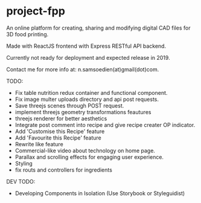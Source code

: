 # project-fpp

An online platform for creating, sharing and modifying digital CAD files for 3D food printing.

Made with ReactJS frontend with Express RESTful API backend.

Currently not ready for deployment and expected release in 2019.

Contact me for more info at: n.samsoedien(at)gmail(dot)com.

TODO:

- Fix table nutrition redux container and functional component.
- Fix image multer uploads directory and api post requests.
- Save threejs scenes through POST request.
- implement threejs geometry transformations feautures
- threejs renderer for better aesthetics
- Integrate post comment into recipe and give recipe creater OP indicator.
- Add 'Customise this Recipe' feature
- Add 'Favourite this Recipe' feature
- Rewrite like feature
- Commercial-like video about technology on home page.
- Parallax and scrolling effects for engaging user experience.
- Styling
- fix routs and controllers for ingredients

DEV TODO:

- Developing Components in Isolation (Use Storybook or Styleguidist)
